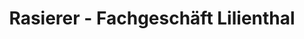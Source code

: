 ---
title: "Rasierer - Fachgeschäft Lilienthal"
url: /hamburg/rasierer-fachgeschaeft-lilienthal/
shop: Badezimmer
---